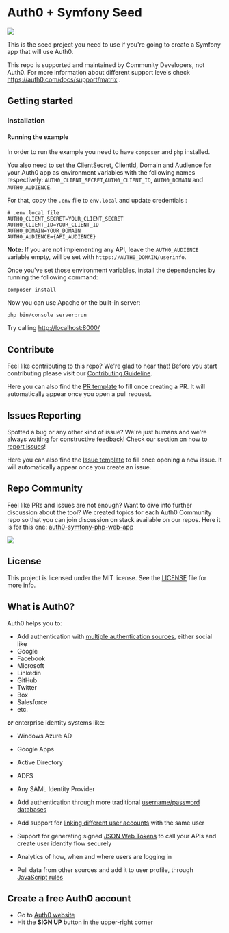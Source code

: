 # Auth0 + Symfony Seed
<img src="https://img.shields.io/badge/community-driven-brightgreen.svg"/> <br>

This is the seed project you need to use if you're going to create a Symfony app that will use Auth0.

This repo is supported and maintained by Community Developers, not Auth0. For more information about different support levels check https://auth0.com/docs/support/matrix .

## Getting started

### Installation

#### Running the example

In order to run the example you need to have `composer` and `php` installed.

You also need to set the ClientSecret, ClientId, Domain and Audience for your Auth0 app as environment variables with the following names respectively: `AUTH0_CLIENT_SECRET`,`AUTH0_CLIENT_ID`, `AUTH0_DOMAIN` and `AUTH0_AUDIENCE`.

For that, copy the `.env` file to `env.local` and update credentials :

```
# .env.local file
AUTH0_CLIENT_SECRET=YOUR_CLIENT_SECRET
AUTH0_CLIENT_ID=YOUR_CLIENT_ID
AUTH0_DOMAIN=YOUR_DOMAIN
AUTH0_AUDIENCE={API_AUDIENCE}
```

__Note:__ If you are not implementing any API, leave the `AUTH0_AUDIENCE` variable empty, will be set with `https://AUTH0_DOMAIN/userinfo`.

Once you've set those environment variables, install the dependencies by running the following command:

```
composer install
```

Now you can use Apache or the built-in server:

```
php bin/console server:run
```

Try calling [http://localhost:8000/](http://localhost:8000/)

## Contribute

Feel like contributing to this repo? We're glad to hear that! Before you start contributing please visit our [Contributing Guideline](https://github.com/auth0-community/getting-started/blob/master/CONTRIBUTION.md).

Here you can also find the [PR template](https://github.com/auth0-community/auth0-symfony-php-web-app/blob/master/PULL_REQUEST_TEMPLATE.md) to fill once creating a PR. It will automatically appear once you open a pull request.

## Issues Reporting

Spotted a bug or any other kind of issue? We're just humans and we're always waiting for constructive feedback! Check our section on how to [report issues](https://github.com/auth0-community/getting-started/blob/master/CONTRIBUTION.md#issues)!

Here you can also find the [Issue template](https://github.com/auth0-community/auth0-symfony-php-web-app/blob/master/ISSUE_TEMPLATE.md) to fill once opening a new issue. It will automatically appear once you create an issue.

## Repo Community

Feel like PRs and issues are not enough? Want to dive into further discussion about the tool? We created topics for each Auth0 Community repo so that you can join discussion on stack available on our repos. Here it is for this one: [auth0-symfony-php-web-app](https://community.auth0.com/t/auth0-community-oss-auth0-symfony-php-web-app/15976)

<a href="https://community.auth0.com/">
<img src="/Assets/join_auth0_community_badge.png"/>
</a>

## License

This project is licensed under the MIT license. See the [LICENSE](https://github.com/auth0-community/auth0-symfony-php-web-app/blob/master/LICENSE.md) file for more info.

## What is Auth0?

Auth0 helps you to:

* Add authentication with [multiple authentication sources](https://docs.auth0.com/identityproviders), either social like
* Google
* Facebook
* Microsoft
* Linkedin
* GitHub
* Twitter
* Box
* Salesforce
* etc.

**or** enterprise identity systems like:
* Windows Azure AD
* Google Apps
* Active Directory
* ADFS
* Any SAML Identity Provider

* Add authentication through more traditional [username/password databases](https://docs.auth0.com/mysql-connection-tutorial)
* Add support for [linking different user accounts](https://docs.auth0.com/link-accounts) with the same user
* Support for generating signed [JSON Web Tokens](https://docs.auth0.com/jwt) to call your APIs and create user identity flow securely
* Analytics of how, when and where users are logging in
* Pull data from other sources and add it to user profile, through [JavaScript rules](https://docs.auth0.com/rules)

## Create a free Auth0 account

* Go to [Auth0 website](https://auth0.com/signup)
* Hit the **SIGN UP** button in the upper-right corner
